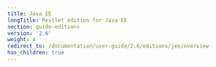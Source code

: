 ```yaml
---
title: Java EE
longTitle: Restlet edition for Java EE
section: guide-editions
version: '2.6'
weight: 4
redirect_to: /documentation/user-guide/2.6/editions/jee/overview
has_children: true
---
```

